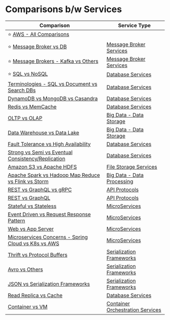 # Comparisons b/w Services

| Comparison                                                                                                                | Service Type                                                          |
|---------------------------------------------------------------------------------------------------------------------------|-----------------------------------------------------------------------|
| :star: [AWS - All Comparisons](2_AWSServices/AWS-All-Comparisons.md)                                                      |                                                                       |
| :star: [Message Broker vs DB](4_MessageBrokersEDA/MessageBrokerVsDB.md)                                                   | [Message Broker Services](4_MessageBrokersEDA)                        |
| :star: [Message Brokers - Kafka vs Others](4_MessageBrokersEDA/KafkaVsRabbitMQVsSQSVsSNS.md)                              | [Message Broker Services](4_MessageBrokersEDA)                        |
| :star: [SQL vs NoSQL](3_DatabaseServices/SQLvsNoSQL.md)                                                                   | [Database Services](3_DatabaseServices)                               |
| [Terminologies - SQL vs Document vs Search DBs](3_DatabaseServices/TermsComparisons.md)                                   | [Database Services](3_DatabaseServices)                               |
| [DynamoDB vs MongoDB vs Casandra](3_DatabaseServices/DynamoDBVsMongoDBVsCasandra.md)                                      | [Database Services](3_DatabaseServices)                               |
| [Redis vs MemCache](3_DatabaseServices/8_InMemory-Databases/RedisVsMemcache.md)                                           | [Database Services](3_DatabaseServices)                               |
| [OLTP vs OLAP](3_DatabaseServices/OLTPvsOTAP.md)                                                                          | [Big Data - Data Storage](3_DatabaseServices)                         |
| [Data Warehouse vs Data Lake](6_BigDataServices/DataStorage/DataWarehousesVsLake.md)                                      | [Big Data - Data Storage](3_DatabaseServices)                         |
| [Fault Tolerance vs High Availability](7_PropertiesDistributedSystem/Reliability/FaultToleranceVsHighAvailability.md)     | [Database Services](3_DatabaseServices)                               |
| [Strong vs Semi vs Eventual Consistency/Replication](3_DatabaseServices/4_Consistency&Replication/Readme.md)              | [Database Services](3_DatabaseServices)                               |
| [Amazon S3 vs Apache HDFS](/11_FileStorageServicesHDFS/HDFSVsS3.md)                                                       | [File Storage Services](11_FileStorageServicesHDFS)                   |
| [Apache Spark vs Hadoop Map Reduce vs Flink vs Storm](6_BigDataServices/DataProcessing/SparkVsMapReduceVsFlinkVsStorm.md) | [Big Data - Data Processing](6_BigDataServices/DataProcessing/)       |
| [REST vs GraphQL vs gRPC](8_APIProtocols/Readme.md)                                                                       | [API Protocols](8_APIProtocols/Readme.md)                             |
| [REST vs GraphQL](8_APIProtocols/RESTvsGraphQL.md)                                                                        | [API Protocols](8_APIProtocols/Readme.md)                             |
| [Stateful vs Stateless](7_PropertiesDistributedSystem/StatefulVsStateless.md)                                             | [MicroServices](5_MicroServicesSOA)                                   |
| [Event Driven vs Request Response Pattern](4_MessageBrokersEDA/EventDrivenVsRequestResponsePattern.md)                    | [MicroServices](5_MicroServicesSOA)                                   |
| [Web vs App Server](7_PropertiesDistributedSystem/WebVsAppServer.md)                                                      | [MicroServices](5_MicroServicesSOA)                                   |
| [Microservices Concerns - Spring Cloud vs K8s vs AWS](5_MicroServicesSOA/SpringCloudVsK8sVsAWS.md)                        | [MicroServices](5_MicroServicesSOA)                                   |
| [Thrift vs Protocol Buffers](8_APIProtocols/SerializationFrameworks/ProtoBuffersVsThrift.md)                              | [Serialization Frameworks](8_APIProtocols/SerializationFrameworks)    |
| [Avro vs Others](8_APIProtocols/SerializationFrameworks/AvroVsOthers.md)                                                  | [Serialization Frameworks](8_APIProtocols/SerializationFrameworks)    |
| [JSON vs Serialization Frameworks](8_APIProtocols/DataInterchangeFormats/JSONVsSerializationFrameworks.md)                | [Serialization Frameworks](8_APIProtocols/SerializationFrameworks)    |
| [Read Replica vs Cache](3_DatabaseServices/3_ScalabilityTechniques/ReadReplicaVsCache.md)                                 | [Database Services](3_DatabaseServices)                               |
| [Container vs VM](9_Container&OrchestrationServices/ContainerVsVMs.md)                                                    | [Container Orchestration Services](9_Container&OrchestrationServices) |